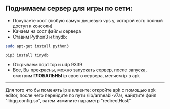 ## Поднимаем сервер для игры по сети:
+ Покупаете хост (любую самую дешевую vps у, которой есть полный доступ к консоли)
+ Качаем на хост файлы сервера
+ Ставим Python3 и tinydb:
 ```bash
sudo apt-get install python3
```
``` pip3
pip3 install tinydb
```
+ Открываем порт tcp и udp 9339
+ Все, Вы прекрасны, можно запускать сервер, после запуска, смотрим **ГЛОБАЛЬНЫ** ip своего сервера, меняем ip в apk 
---
Для того что бы поменять ip в клиенте: откройте apk с помощью apk editor, после чего перейдите по пути /lib/armeabi-v7a/, найдтите файл "libgg.config.so", затем измините параметр "redirectHost"
